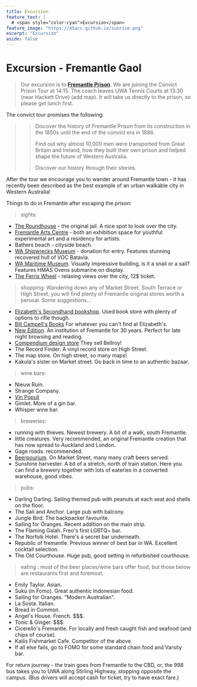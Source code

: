 ```yaml
---
title: Excursion
feature_text: | 
  # <span style="color:cyan">Excursion</span>
feature_image: "https://45acc.github.io/sunrise.png"
excerpt: "Excursion"
aside: false
---
```


# Excursion - Fremantle Gaol

> Our excursion is to **[Fremantle Prison](https://fremantleprison.com.au)**. We are joining the Convict Prison Tour at 14:15.
The coach leaves UWA Tennis Courts at 13:30 (near Hackett Drive) (add map). It will take us directly to the prison, so please get lunch first.

The convict tour promises the following:
>>Discover the history of Fremantle Prison from its construction in the 1850s until the end of the convict era in 1886.
>>
>>Find out why almost 10,000 men were transported from Great Britain and Ireland, how they built their own prison and helped shape the future of Western Australia.
>>
>>Discover our history through their stories.


After the tour we encourage you to wander around Fremantle town - it has recently been described as the best example of an urban walkable city in Western Australia!

Things to do in Fremantle after escaping the prison:

>sights: 

* [The Roundhouse](https://www.fremantleroundhouse.com.au) - the original jail. A nice spot to look over the city.
* [Fremantle Arts Centre](https://www.fac.org.au) - both an exhibition space for youthful experimental art and a residency for artists.
* Bathers beach - cityside beach.
* [WA Shipwrecks Museum](https://visit.museum.wa.gov.au/shipwrecks) - donation for entry. Features stunning recovered hull of VOC Batavia.
* [WA Maritime Museum](https://visit.museum.wa.gov.au/maritime). Visually impressive building, is it a snail or a sail? Features HMAS Ovens submarine on display.
* [The Ferris Wheel](https://touristwheelfremantle.com.au/prices) - relaxing views over the city, 12$ ticket.








>shopping: Wandering down any of Market Street, South Terrace or High Street, you will find plenty of Fremantle original stores worth a perusal. Some suggestions...
* [Elizabeth's Secondhand bookshop](https://www.elizabethsbookshop.com.au). Used book store with plenty of options to rifle though.
* [Bill Campell's Books](http://bill-campbell-books.edan.io/) For whatever you can't find at Elizabeth's.
* [New Edition](http://www.newedition.com.au/). An institution of Fremantle for 30 years. Perfect for late night browsing and reading.
* [Compendium design store](https://www.compendiumstore.com.au/) They sell Bellroy!
* The Record Finder. A vinyl record store on High Street.
* The map store. On high street, so many maps!
*  Kakula's sister on Market street. Go back in time to an authentic bazaar.



>wine bars:
* Nieuw Ruin.
* Strange Company.
* [Vin Populi](https://www.vinpopuli.com.au/)
* Gimlet. More of a gin bar.
* Whisper wine bar.


>breweries:

* running with thieves. Newest brewery. A bit of a walk, south Fremantle.
* little creatures. Very recommended, an original Fremantle creation that has now spread to Auckland and London.
* Gage roads. recommended.
* [Beerpourium](https://beerpourium.com.au). On Market Street, many many craft beers served.
* Sunshine harvester. A bit of a stretch, north of train station. Here you can find a brewery together with lots of eateries in a converted warehouse, good vibes.

>pubs:
* Darling Darling. Sailing themed pub with peanuts at each seat and shells on the floor.
* The Sail and Anchor. Large pub with balcony.
* Jungle Bird. The backpacker favourite.
* Sailing for Oranges. Recent addition on the main strip.
* The Flaming Galah. Freo's first LGBTQ+ bar.
* The Norfolk Hotel. There's a secret bar underneath.
* Republic of fremantle. Previous winner of best bar in WA. Excellent cocktail selection.
* The Old Courthouse. Huge pub, good setting in refurbished courthouse.



>eating : most of the beer places/wine bars offer food, but those below are restaurants first and foremost.
* Emily Taylor. Asian.
* Suku (in Fomo). Great authentic Indonesian food.
* Sailing for Oranges. "Modern Australian".
* La Sosta. Italian.
* Bread in Common.
* Angel's House. French. $$$.
* Tonic & Ginger. $$$.
* Cicerello's Fremantle. For locally and fresh caught fish and seafood (and chips of course).
* Kailis Fishmarket Cafe. Competitor of the above.
* If all else fails, go to FOMO for some standard chain food and Varsity bar.



For return journey - the train goes from Fremantle to the CBD, or, the 998 bus takes you to UWA along Stirling Highway, stopping opposite the campus. (Bus drivers will accept cash for ticket, try to have exact fare.)
